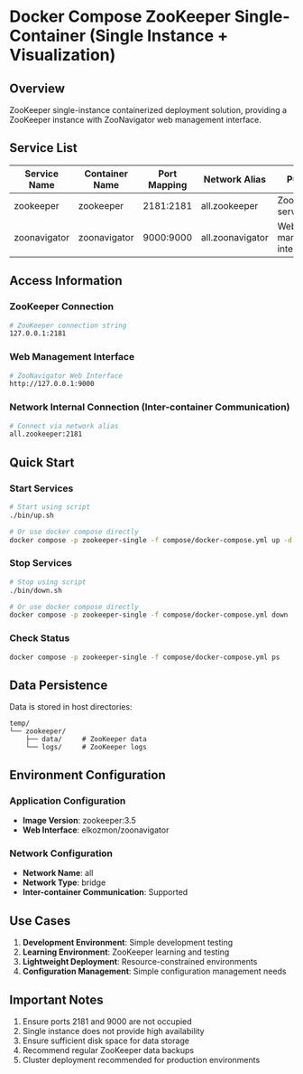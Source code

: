 # Docker Compose ZooKeeper Single-Container (Single Instance + Visualization)

## Overview

ZooKeeper single-instance containerized deployment solution, providing a ZooKeeper instance with ZooNavigator web management interface.

## Service List

| Service Name | Container Name | Port Mapping | Network Alias | Purpose |
|--------------|----------------|--------------|---------------|---------|
| zookeeper | zookeeper | 2181:2181 | all.zookeeper | ZooKeeper service |
| zoonavigator | zoonavigator | 9000:9000 | all.zoonavigator | Web management interface |

## Access Information

### ZooKeeper Connection

```bash
# ZooKeeper connection string
127.0.0.1:2181
```

### Web Management Interface

```bash
# ZooNavigator Web Interface
http://127.0.0.1:9000
```

### Network Internal Connection (Inter-container Communication)

```bash
# Connect via network alias
all.zookeeper:2181
```

## Quick Start

### Start Services

```bash
# Start using script
./bin/up.sh

# Or use docker compose directly
docker compose -p zookeeper-single -f compose/docker-compose.yml up -d
```

### Stop Services

```bash
# Stop using script
./bin/down.sh

# Or use docker compose directly
docker compose -p zookeeper-single -f compose/docker-compose.yml down
```

### Check Status

```bash
docker compose -p zookeeper-single -f compose/docker-compose.yml ps
```

## Data Persistence

Data is stored in host directories:

```text
temp/
└── zookeeper/
    ├── data/     # ZooKeeper data
    └── logs/     # ZooKeeper logs
```

## Environment Configuration

### Application Configuration

- **Image Version**: zookeeper:3.5
- **Web Interface**: elkozmon/zoonavigator

### Network Configuration

- **Network Name**: all
- **Network Type**: bridge
- **Inter-container Communication**: Supported

## Use Cases

1. **Development Environment**: Simple development testing
2. **Learning Environment**: ZooKeeper learning and testing
3. **Lightweight Deployment**: Resource-constrained environments
4. **Configuration Management**: Simple configuration management needs

## Important Notes

1. Ensure ports 2181 and 9000 are not occupied
2. Single instance does not provide high availability
3. Ensure sufficient disk space for data storage
4. Recommend regular ZooKeeper data backups
5. Cluster deployment recommended for production environments
